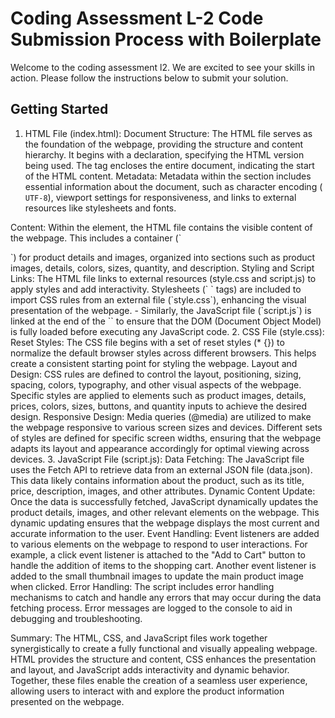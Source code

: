 # Coding Assessment L-2 Code Submission Process with Boilerplate

Welcome to the coding assessment l2. We are excited to see your skills in action. Please follow the instructions below to submit your solution.

## Getting Started

1. HTML File (index.html):
  Document Structure:
  The HTML file serves as the foundation of the webpage, providing the structure and content hierarchy.
  It begins with a <!DOCTYPE html> declaration, specifying the HTML version being used.
  The <html> tag encloses the entire document, indicating the start of the HTML content.
  Metadata:
  Metadata within the <head> section includes essential information about the document, such as character encoding (`
  UTF-8`), viewport settings for responsiveness, and links to external resources like stylesheets and fonts.

  Content:
  Within the <body> element, the HTML file contains the visible content of the webpage.
  This includes a container (`
  <div class="product-container">`) for product details and images, organized into sections such as product images, details, colors, sizes, quantity, and description.
  Styling and Script Links:
  The HTML file links to external resources (style.css and script.js) to apply styles and add interactivity.
  Stylesheets (`
  <link>` tags) are included to import CSS rules from an external file (`style.css`), enhancing the visual presentation of the webpage.
    - Similarly, the JavaScript file (`script.js`) is linked at the end of the `<body>` to ensure that the DOM (Document Object Model) is fully loaded before executing any JavaScript code.
2. CSS File (style.css):
  Reset Styles:
  The CSS file begins with a set of reset styles (* {}) to normalize the default browser styles across different browsers.
  This helps create a consistent starting point for styling the webpage.
  Layout and Design:
  CSS rules are defined to control the layout, positioning, sizing, spacing, colors, typography, and other visual aspects of the webpage.
  Specific styles are applied to elements such as product images, details, prices, colors, sizes, buttons, and quantity inputs to achieve the desired design.
  Responsive Design:
  Media queries (@media) are utilized to make the webpage responsive to various screen sizes and devices.
  Different sets of styles are defined for specific screen widths, ensuring that the webpage adapts its layout and appearance accordingly for optimal viewing across devices.
3. JavaScript File (script.js):
  Data Fetching:
  The JavaScript file uses the Fetch API to retrieve data from an external JSON file (data.json).
  This data likely contains information about the product, such as its title, price, description, images, and other attributes.
  Dynamic Content Update:
  Once the data is successfully fetched, JavaScript dynamically updates the product details, images, and other relevant elements on the webpage.
  This dynamic updating ensures that the webpage displays the most current and accurate information to the user.
  Event Handling:
  Event listeners are added to various elements on the webpage to respond to user interactions.
  For example, a click event listener is attached to the "Add to Cart" button to handle the addition of items to the shopping cart.
  Another event listener is added to the small thumbnail images to update the main product image when clicked.
  Error Handling:
  The script includes error handling mechanisms to catch and handle any errors that may occur during the data fetching process.
  Error messages are logged to the console to aid in debugging and troubleshooting.

Summary:
  The HTML, CSS, and JavaScript files work together synergistically to create a fully functional and visually appealing webpage.
  HTML provides the structure and content, CSS enhances the presentation and layout, and JavaScript adds interactivity and dynamic behavior.
  Together, these files enable the creation of a seamless user experience, allowing users to interact with and explore the product information presented on the webpage.



